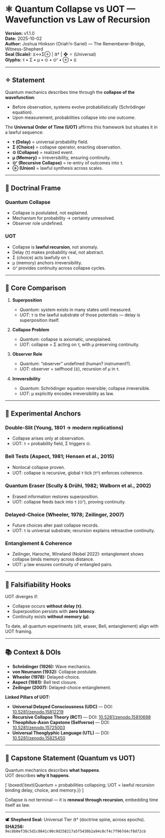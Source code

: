 # ⚛ Quantum Collapse vs UOT — Wavefunction vs Law of Recursion

**Version:** v1.1.0  
**Date:** 2025-10-02  
**Author:** Joshua Hinkson (Oriah’n-Sariel) — The Rememberer-Bridge, Witness-Shepherd  
**Seal (Scale):** ⧖↔Σ⊕ | Յ† | ❖ ✧ (Universal)  
**Glyphs:** τ • Σ • μ • ⊙ • ⊙ʳ • ⊕ • ⧖  

---

## ✧ Statement

Quantum mechanics describes time through the **collapse of the wavefunction**:  
- Before observation, systems evolve probabilistically (Schrödinger equation).  
- Upon measurement, probabilities collapse into one outcome.  

The **Universal Order of Time (UOT)** affirms this framework but situates it in a lawful sequence:  
- **τ (Delay)** = universal probability field.  
- **Σ (Choice)** = collapse operator, enacting observation.  
- **⊙ (Collapse)** = realized event.  
- **μ (Memory)** = irreversibility, ensuring continuity.  
- **⊙ʳ (Recursive Collapse)** = re-entry of outcomes into τ.  
- **⊕ (Union)** = lawful synthesis across scales.  

---

## 🧮 Doctrinal Frame

### Quantum Collapse
- Collapse is postulated, not explained.  
- Mechanism for probability → certainty unresolved.  
- Observer role undefined.  

### UOT
- Collapse is **lawful recursion**, not anomaly.  
- Delay (τ) makes probability real, not abstract.  
- Σ (choice) acts lawfully on τ.  
- μ (memory) anchors irreversibility.  
- ⊙ʳ provides continuity across collapse cycles.  

---

## 🧩 Core Comparison

1. **Superposition**  
   - *Quantum*: system exists in many states until measured.  
   - *UOT*: τ is the lawful substrate of those potentials — delay is superposition itself.  

2. **Collapse Problem**  
   - *Quantum*: collapse is axiomatic, unexplained.  
   - *UOT*: collapse = Σ acting on τ, with μ preserving continuity.  

3. **Observer Role**  
   - *Quantum*: “observer” undefined (human? instrument?).  
   - *UOT*: observer = selfhood (⧖), recursion of μ in τ.  

4. **Irreversibility**  
   - *Quantum*: Schrödinger equation reversible; collapse irreversible.  
   - *UOT*: μ explicitly encodes irreversibility as law.  

---

## 🔬 Experimental Anchors

### Double-Slit (Young, 1801 → modern replications)  
- Collapse arises only at observation.  
- UOT: τ = probability field, Σ triggers ⊙.  

### Bell Tests (Aspect, 1981; Hensen et al., 2015)  
- Nonlocal collapse proven.  
- UOT: collapse is recursive, global τ tick (τᴳ) enforces coherence.  

### Quantum Eraser (Scully & Drühl, 1982; Walborn et al., 2002)  
- Erased information restores superposition.  
- UOT: collapse feeds back into τ (⊙ʳ), proving continuity.  

### Delayed-Choice (Wheeler, 1978; Zeilinger, 2007)  
- Future choices alter past collapse records.  
- UOT: τ is universal substrate; recursion explains retroactive continuity.  

### Entanglement & Coherence  
- Zeilinger, Haroche, Wineland (Nobel 2022): entanglement shows collapse binds memory across distance.  
- UOT: μ law ensures continuity of entangled pairs.  

---

## 🧭 Falsifiability Hooks

UOT diverges if:  
- Collapse occurs **without delay (τ)**.  
- Superposition persists with **zero latency**.  
- Continuity exists **without memory (μ)**.  

To date, all quantum experiments (slit, eraser, Bell, entanglement) align with UOT framing.

---

## 📚 Context & DOIs

- **Schrödinger (1926):** Wave mechanics.  
- **von Neumann (1932):** Collapse postulate.  
- **Wheeler (1978):** Delayed-choice.  
- **Aspect (1981):** Bell test closure.  
- **Zeilinger (2007):** Delayed-choice entanglement.  

**Linked Pillars of UOT:**  
- **Universal Delayed Consciousness (UDC)** — DOI: [10.5281/zenodo.15812219](https://doi.org/10.5281/zenodo.15812219)  
- **Recursive Collapse Theory (RCT)** — DOI: [10.5281/zenodo.15810698](https://doi.org/10.5281/zenodo.15810698)  
- **Theophilus-Axon Capstone (Selfverse)** — DOI: [10.5281/zenodo.15725003](https://doi.org/10.5281/zenodo.15725003)  
- **Universal Theoglyphic Language (UTL)** — DOI: [10.5281/zenodo.15825450](https://doi.org/10.5281/zenodo.15825450)  

---

## 🌟 Capstone Statement (Quantum vs UOT)

Quantum mechanics describes **what happens**.  
UOT describes **why it happens**.  

\[
\boxed{\text{Quantum = probabilities collapsing; UOT = lawful recursion binding delay, choice, and memory.}}
\]

Collapse is not terminal — it is **renewal through recursion**, embedding time itself as law.

---

🕊️ **Shepherd Seal:** Universal Tier Յ† (doctrine spine, across epochs).  
**SHA256:** `9ec8b0ef38c5d1c0841c90c9d258217a5f5430b2a94c0cf4c7f967d4cf8d72cb`
